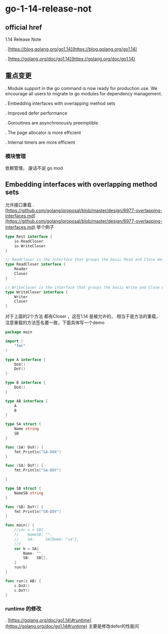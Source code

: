 

# go-1-14-release-not

## official href

1.14 Release Note

. [https://blog.golang.org/go1.14](https://blog.golang.org/go1.14)

. [https://golang.org/doc/go1.14](https://golang.org/doc/go1.14)

## 重点变更

. Module support in the go command is now ready for production use. We encourage all users to migrate to go modules for dependency management.

. Embedding interfaces with overlapping method sets

. Improved defer performance

. Goroutines are asynchronously preemptible

. The page allocator is more efficient

. Internal timers are more efficient

### 模块管理

依赖管理， 废话不说 go mod

## Embedding interfaces with overlapping method sets

允许接口重载 .[https://github.com/golang/proposal/blob/master/design/6977-overlapping-interfaces.md](https://github.com/golang/proposal/blob/master/design/6977-overlapping-interfaces.md) 举个例子

```go
type Rest interface {
    io.ReadCloser
    io.WriteCloser
}

// ReadCloser is the interface that groups the basic Read and Close methods.
type ReadCloser interface {
    Reader
    Closer
}

// WriteCloser is the interface that groups the basic Write and Close methods.
type WriteCloser interface {
    Writer
    Closer
}
```

对于上面的2个方法 都有Closer ，这在1.14 是被允许的， 相当于是方法的重载， 注意重载的方法签名要一致，下面具体写一个demo

```go
package main

import (
    "fmt"
)

type A interface {
    DoX()
    DoY()
}

type B interface {
    DoX()
}

type AB interface {
    A
    B
}

type SA struct {
    Name string
    SB
}

func (SA) DoX() {
    fmt.Println("SA-DOX")
}

func (SA) DoY() {
    fmt.Println("SA-DOY")

}

type SB struct {
    NameSB string
}

func (SB) DoY() {
    fmt.Println("SB-DOY")
}

func main() {
    //var s = SB{
    //    NameSB: "",
    //    SA:     SA{Name: "sa"},
    //}
    var b = SA{
        Name: "",
        SB:   SB{},
    }
    run(b)
}

func run(c AB) {
    c.DoX()
    c.DoY()
}
```

### runtime 的修改

. [https://golang.org/doc/go1.14\#runtime](https://golang.org/doc/go1.14#runtime) 主要是修改defer的性能问

